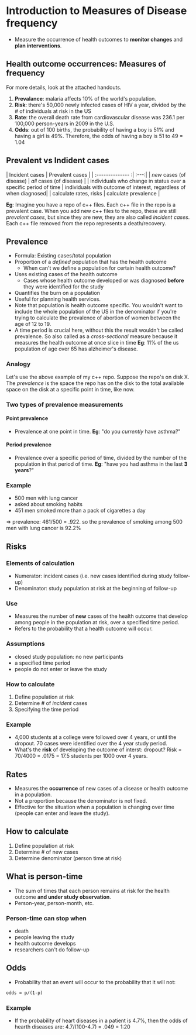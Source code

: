 # Introduction to Measures of Disease frequency
- Measure the occurrence of health outcomes to **monitor changes** and **plan interventions**.
## Health outcome occurrences: Measures of frequency
For more details, look at the attached handouts.
1. **Prevalance**: malaria affects 10% of the world's population.
2. **Risk**: there's 50,000 newly infected cases of HIV a year, divided by the # of individuals at risk in the US
3. **Rate**: the overall death rate from cardiovascular disease was 236.1 per 100,000 person-years in 2009 in the U.S.
4. **Odds**: out of 100 births, the probability of having a boy is 51% and having a girl is 49%. Therefore, the odds of having a boy is 51 to 49 = 1.04
## Prevalent vs Indident cases
| Incident cases | Prevalent cases |
| :-------------- :| :---:|
| *new* cases (of disease) | *all* cases (of disease) |
| individuals who change in status over a specific period of time | individuals with outcome of interest, regardless of when diagnosed|
| calculate rates, risks | calculate prevalence |

**Eg**: Imagine you have a repo of c++ files. Each c++ file in the repo is a prevalent case. When you add new c++ files to the repo, these are still *prevalent cases*, but since they are new, they are also called *incident cases*. Each c++ file removed from the repo represents a death/recovery.
## Prevalence
* Formula: Existing cases/total population
* Proportion of a *defined* population that has the health outcome
	* When can't we define a population for certain health outcome?
* Uses existing cases of the health outcome
	* Cases whose health outcome developed or was diagnosed **before** they were identified for the study
* Quantifies the burn on a population
* Useful for planning health services.
* Note that population is health outcome specific. You wouldn't want to include the whole population of the US in the denominator if you're trying to calculate the prevalence of abortion of women between the age of 12 to 19.
* A time period is crucial here, without this the result wouldn't be called prevalence. So also called as a *cross-sectional* measure because it measures the health outcome at once slice in time
**Eg**: 11% of the us population of age over 65 has alzheimer's disease.
### Analogy
Let's use the above example of my c++ repo. Suppose the repo's on disk X. The *prevalence* is the space the repo has on the disk to the total available space on the disk at a specific point in time, like now.
### Two types of prevalence measurements
#### Point prevalence
- Prevalence at one point in time.
**Eg**: "do you *currently* have asthma?"
#### Period prevalence 
- Prevalence over a specific period of time, divided by the number of the population in that period of time.
**Eg**: "have you had asthma in the last **3 years**?"
### Example
* 500 men with lung cancer
* asked about smoking habits
* 451 men smoked more than a pack of cigarettes a day

=> prevalence: 461/500 = .922. so the prevalence of smoking among 500 men with lung cancer is 92.2%
## Risks
### Elements of calculation
* Numerator: incident cases (i.e. new cases identified during study follow-up)
* Denominator: study population at risk at the beginning of follow-up
### Use
- Measures the number of **new** cases of the health outcome that develop among people in the population at risk, over a specified time period.
- Refers to the probability that a health outcome will occur.
### Assumptions
- closed study population: no new participants
- a specified time period
- people do not enter or leave the study
### How to calculate
1. Define population at risk
2. Determine # of *incident* cases
3. Specifying the time period
### Example
* 4,000 students at a college were followed over 4 years, or until the dropout. 70 cases were identified over the 4 year study period.
* What's the **risk** of developing the outcome of interst: dropout?
Risk = 70/4000 = .0175 = 17.5 students per 1000 over 4 years.
## Rates
* Measures the **occurrence** of new cases of a disease or health outcome in a population.
* Not a proportion because the denominator is not fixed.
* Effective for the situation when a population is changing over time (people can enter and leave the study).
## How to calculate
1. Define population at risk
2. Determine # of new cases
3. Determine denominator (person time at risk)
## What is person-time
* The sum of times that each person remains at risk for the health outcome **and under study observation**.
* Person-year, person-month, etc.
### Person-time can stop when
- death
- people leaving the study
- health outcome develops
- researchers can't do follow-up
## Odds
- Probability that an event will occur to the probability that it will not: 
```latex 
odds = p/(1-p)
```
### Example
* If the probability of heart diseases in a patient is 4.7%, then the odds of hearth diseases are: 4.7/(100-4.7) = .049 = 1:20

